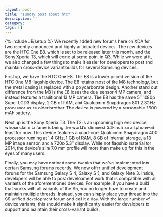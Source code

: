 ```yaml
---
layout: post
title: "sunday post about htc"
description: ""
category: 
tags: []
---
```

{% include JB/setup %}
We recently added new forums here on XDA for two recently announced and highly anticipated devices. The new devices are the HTC One E8, which is set to be released later this month, and the Sony Xperia T3, which will come at some point in Q3. While we were at it, we also changed a few things to make it easier for developers to post and maintain cross-device variant builds for several Samsung devices.

First up, we have the HTC One E8. The E8 is a lower priced version of the HTC One M8 flagship device. The E8 retains most of the M8 technology, but the metal casing is replaced with a polycarbonate design. Another stand out difference from the M8 is the E8 loses the dual sensor 4 MP camera, and instead features a traditional 13 MP camera. The E8 has the same 5″ 1080p Super LCD3 display, 2 GB of RAM, and Qualcomm Snapdragon 801 2.3GHz processor as its older brother. The device is powered by a reasonable 2600 mAh battery.

Next up is the Sony Xperia T3. The T3 is an upcoming high end device, whose claim to fame is being the world’s slimmest 5.3-inch smartphone–at least for now. This device features a quad-core Qualcomm Snapdragon 400 processor running at 1.4 GHz, 1 GB of RAM, 8 GB of internal storage, a 13 MP image sensor, and a 720p 5.3″ display. While not flagship material for 2014, the device’s slim 7.0 mm profile will more than make up for this in the eyes of many users.

Finally, you may have noticed some tweaks that we’ve implemented into certain Samsung forums recently. We now offer unified development forums for the Samsung Galaxy S 4, Galaxy S 5, and Galaxy Note 3. Inside, developers will be able to post development work that is compatible with all variants of the aforementioned devices. For example, if you have a build that works with all variants of the S5, you no longer have to create and maintain multiple threads. Instead, you can simply place your thread into the S5 unified development forum and call it a day. With the large number of device variants, this should make it significantly easier for developers to support and maintain their cross-variant builds.